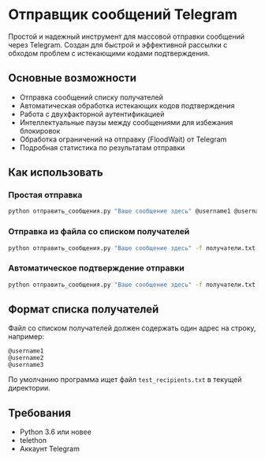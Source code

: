 # Отправщик сообщений Telegram

Простой и надежный инструмент для массовой отправки сообщений через Telegram. Создан для быстрой и эффективной рассылки с обходом проблем с истекающими кодами подтверждения.

## Основные возможности

- Отправка сообщений списку получателей
- Автоматическая обработка истекающих кодов подтверждения
- Работа с двухфакторной аутентификацией
- Интеллектуальные паузы между сообщениями для избежания блокировок
- Обработка ограничений на отправку (FloodWait) от Telegram
- Подробная статистика по результатам отправки

## Как использовать

### Простая отправка

```bash
python отправить_сообщения.py "Ваше сообщение здесь" @username1 @username2
```

### Отправка из файла со списком получателей

```bash
python отправить_сообщения.py "Ваше сообщение здесь" -f получатели.txt
```

### Автоматическое подтверждение отправки

```bash
python отправить_сообщения.py "Ваше сообщение здесь" -f получатели.txt -y
```

## Формат списка получателей

Файл со списком получателей должен содержать один адрес на строку, например:

```
@username1
@username2
@username3
```

По умолчанию программа ищет файл `test_recipients.txt` в текущей директории.

## Требования

- Python 3.6 или новее
- telethon
- Аккаунт Telegram
